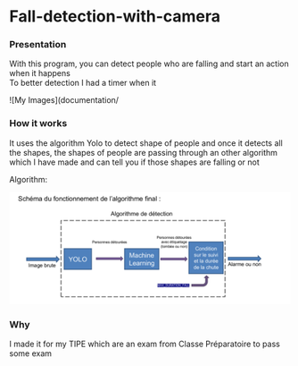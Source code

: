 <h1>Fall-detection-with-camera</h1>

<h3>Presentation</h3>

With this program, you can detect people who are falling and start an action when it happens<br/>
To better detection I had a timer when it 

![My Images](documentation/

<h3>How it works</h3>

It uses the algorithm Yolo to detect shape of people and once it detects all the shapes, the shapes of people are passing through an other algorithm<br/>
which I have made and can tell you if those shapes are falling or not<br/>

Algorithm:<br/>

![My Images](documentation/15.png)

<h3>Why</h3>

I made it for my TIPE which are an exam from Classe Préparatoire to pass some exam


